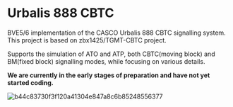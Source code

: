 # Urbalis 888 CBTC
BVE5/6 implementation of the CASCO Urbalis 888 CBTC signalling system.
This project is based on zbx1425/TGMT-CBTC project.

Supports the simulation of ATO and ATP, both CBTC(moving block) and BM(fixed block) signalling modes, while focusing on various details.  

**We are currently in the early stages of preparation and have not yet started coding.**

![b44c83730f3f120a41304e847a8c6b85248556377](https://user-images.githubusercontent.com/60384089/195612349-ef348327-4d0d-43d1-a746-b2177c41d73b.png)

